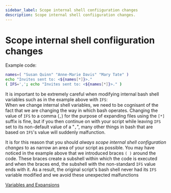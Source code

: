 ```yaml
---
sidebar_label: Scope internal shell confiiguration changes
description: Scope internal shell confiiguration changes.
---
```


# Scope internal shell confiiguration changes

Example code:

```bash
names=( "Susan Quinn" "Anne-Marie Davis" "Mary Tate" )
echo "Invites sent to: <${names[*]}>."
( IFS=','; echo "Invites sent to: <${names[*]}>." )
```

It is important to be extremely careful when modifying internal bash shell variables such as in the example above with `IFS`:  
When we change internal shell variables, we need to be cognisant of the fact that we are changing the way in which bash operates. Changing the value of `IFS` to a comma (`,`) for the purpose of expanding files using the `[*]` suffix is fine, but if you then continue on with your script while leaving `IFS` set to its non-default value of a "`,`", many other things in bash that are based on `IFS`'s value will suddenly malfunction.

It is for this reason that you should _always scope internal shell configuration changes_ to as narrow an area of your script as possible. You may have noticed in the example above that we introduced braces `( )` around the code. These braces create a subshell within which the code is executed and when the braces end, the subshell with the non-standard `IFS` value ends with it. As a result, the original script's bash shell never had its `IFS` variable modified and we avoid these unexpected malfunctions

[Variables and Expansions](https://guide.bash.academy/expansions/#toc5)
